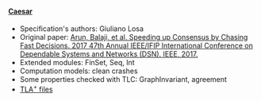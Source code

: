 #### <a href="https://github.com/nano-o/Caesar">Caesar</a>
- Specification's authors: Giuliano Losa
- Original paper: <a href="https://ieeexplore.ieee.org/document/8023110/">Arun, Balaji, et al. Speeding up Consensus by Chasing Fast Decisions. 2017 47th Annual IEEE/IFIP International Conference on Dependable Systems and Networks (DSN). IEEE, 2017.</a>
- Extended modules: FinSet, Seq, Int
- Computation models: clean crashes
- Some properties checked with TLC: GraphInvariant, agreement
- <a href="https://github.com/nano-o/Caesar">TLA<sup>+</sup> files</a>